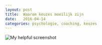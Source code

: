 ```yaml
---
layout: post
title:  Waarom keuzes moeilijk zijn
date:   2016-04-14 
categories: psychologie, coaching, keuzes
---
```


![My helpful screenshot](http://www.bite-it.eu/aanbod/droomdurfdoe.jpg)

